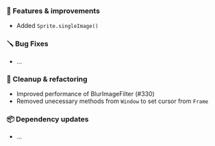 ### 🚀 Features & improvements

- Added `Sprite.singleImage()`

### 🪛 Bug Fixes

- ...

### 🧽 Cleanup & refactoring

- Improved performance of BlurImageFilter (#330)
- Removed unecessary methods from `Window` to set cursor from `Frame`

### 📦 Dependency updates

- ...